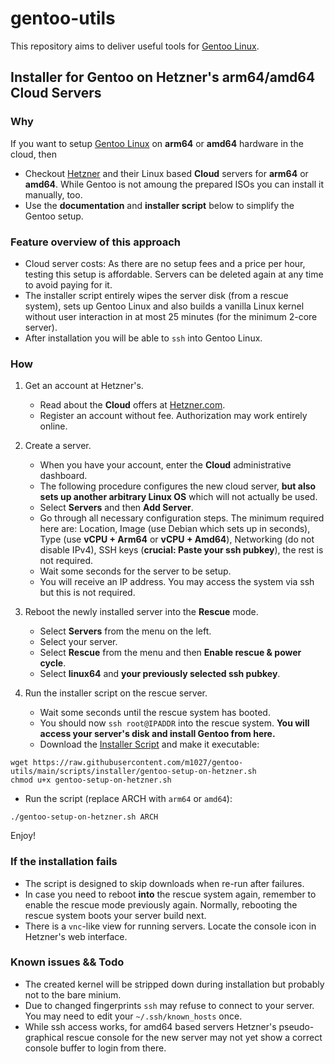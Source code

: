 # gentoo-utils

This repository aims to deliver useful tools for
[Gentoo Linux](https://www.gentoo.org/).

## Installer for Gentoo on Hetzner's arm64/amd64 Cloud Servers

### Why

If you want to setup [Gentoo Linux](https://www.gentoo.org/) on **arm64**
or **amd64** hardware in the cloud, then

* Checkout [Hetzner](https://www.hetzner.com/?country=en) and their Linux
  based **Cloud** servers for **arm64** or **amd64**. While Gentoo is not
  amoung the prepared ISOs you can install it manually, too.
* Use the **documentation** and **installer script** below to
  simplify the Gentoo setup.

### Feature overview of this approach

* Cloud server costs: As there are no setup fees and a price per 
  hour, testing this setup is affordable. Servers can be deleted again at
  any time to avoid paying for it.
* The installer script entirely wipes the server disk (from a rescue system),
  sets up Gentoo Linux and also builds a vanilla Linux kernel without user
  interaction in at most 25 minutes (for the minimum 2-core server).
* After installation you will be able to `ssh` into Gentoo Linux.
  
### How

1. Get an account at Hetzner's.

   * Read about the **Cloud** offers at
     [Hetzner.com](https://www.hetzner.com/?country=en).
   * Register an account without fee. Authorization may work entirely online.

2. Create a server.

   * When you have your account, enter the **Cloud** administrative
     dashboard.
   * The following procedure configures the new cloud server, **but also
     sets up another arbitrary Linux OS** which will not actually be used.
   * Select **Servers** and then **Add Server**.
   * Go through all necessary configuration steps. The minimum required here
     are: Location, Image (use Debian which sets up in seconds), Type (use
     **vCPU + Arm64** or **vCPU + Amd64**), Networking (do not disable IPv4),
     SSH keys (**crucial: Paste your ssh pubkey**), the rest is not required.
   * Wait some seconds for the server to be setup.
   * You will receive an IP address. You may access the system via ssh but
     this is not required.

3. Reboot the newly installed server into the **Rescue** mode.

   * Select **Servers** from the menu on the left.
   * Select your server.
   * Select **Rescue** from the menu and then **Enable rescue & power cycle**.
   * Select **linux64** and **your previously selected ssh pubkey**.

4. Run the installer script on the rescue server.

   * Wait some seconds until the rescue system has booted.
   * You should now `ssh root@IPADDR` into the rescue system. **You will
     access your server's disk and install Gentoo from here.**
   * Download the 
    [Installer Script](scripts/installer/gentoo-setup-on-hetzner.sh) and
    make it executable:
```
wget https://raw.githubusercontent.com/m1027/gentoo-utils/main/scripts/installer/gentoo-setup-on-hetzner.sh
chmod u+x gentoo-setup-on-hetzner.sh
```
   * Run the script (replace ARCH with `arm64` or `amd64`):
```
./gentoo-setup-on-hetzner.sh ARCH
```


Enjoy!

### If the installation fails

* The script is designed to skip downloads when re-run after failures.
* In case you need to reboot **into** the rescue system again, remember to
  enable the rescue mode previously again. Normally, rebooting the rescue
  system boots your server build next.
* There is a `vnc`-like view for running servers. Locate the console icon
  in Hetzner's web interface.

### Known issues && Todo

* The created kernel will be stripped down during installation but probably
  not to the bare minium.
* Due to changed fingerprints `ssh` may refuse to connect to your server. You
  may need to edit your `~/.ssh/known_hosts` once.
* While ssh access works, for amd64 based servers Hetzner's pseudo-graphical
  rescue console for the new server may not yet show a correct console buffer
  to login from there.

